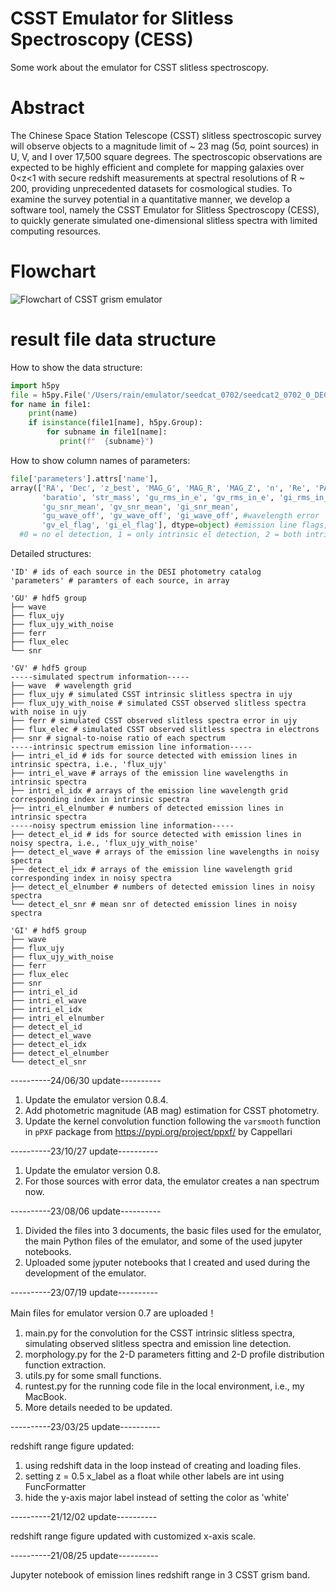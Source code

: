 # CSST Emulator for Slitless Spectroscopy (CESS)
Some work about the emulator for CSST slitless spectroscopy.

# Abstract
The Chinese Space Station Telescope (CSST) slitless spectroscopic survey will observe objects to a magnitude limit of ~ 23 mag (5σ, point sources) in U, V, and I over 17,500 square degrees.  The spectroscopic observations are expected to be highly efficient and complete for mapping galaxies over 0<z<1 with secure redshift measurements at spectral resolutions of R ~ 200, providing unprecedented datasets for cosmological studies.  To examine the survey potential in a quantitative manner, we develop a software tool, namely the CSST Emulator for Slitless Spectroscopy (CESS), to quickly generate simulated one-dimensional slitless spectra with limited computing resources.  

# Flowchart
![Flowchart of CSST grism emulator](https://github.com/RainW7/CSST-grism-emulator/blob/main/flowchart.png)

# result file data structure
How to show the data structure: 
```python
import h5py
file = h5py.File('/Users/rain/emulator/seedcat_0702/seedcat2_0702_0_DECaLS_0csp_sfh200_bc2003_hr_stelib_chab_neb_300r_i0100_2dal8_10.hdf5','r')
for name in file1:
    print(name)
    if isinstance(file1[name], h5py.Group):
        for subname in file1[name]:
           print(f"  {subname}")
```
How to show column names of parameters: 
```python
file['parameters'].attrs['name'],
array(['RA', 'Dec', 'z_best', 'MAG_G', 'MAG_R', 'MAG_Z', 'n', 'Re', 'PA',
       'baratio', 'str_mass', 'gu_rms_in_e', 'gv_rms_in_e', 'gi_rms_in_e',
       'gu_snr_mean', 'gv_snr_mean', 'gi_snr_mean', 
       'gu_wave_off', 'gv_wave_off', 'gi_wave_off', #wavelength error
       'gv_el_flag', 'gi_el_flag'], dtype=object) #emission line flags,
  #0 = no el detection, 1 = only intrinsic el detection, 2 = both intrinsic and noisy el detection
```
Detailed structures: 
```
'ID' # ids of each source in the DESI photometry catalog
'parameters' # paramters of each source, in array
```
```
'GU' # hdf5 group
├── wave
├── flux_ujy
├── flux_ujy_with_noise
├── ferr
├── flux_elec
└── snr
```
```
'GV' # hdf5 group
-----simulated spectrum information-----
├── wave  # wavelength grid
├── flux_ujy # simulated CSST intrinsic slitless spectra in ujy
├── flux_ujy_with_noise # simulated CSST observed slitless spectra with noise in ujy
├── ferr # simulated CSST observed slitless spectra error in ujy
├── flux_elec # simulated CSST observed slitless spectra in electrons
├── snr # signal-to-noise ratio of each spectrum   
-----intrinsic spectrum emission line information-----
├── intri_el_id # ids for source detected with emission lines in intrinsic spectra, i.e., 'flux_ujy'
├── intri_el_wave # arrays of the emission line wavelengths in intrinsic spectra
├── intri_el_idx # arrays of the emission line wavelength grid corresponding index in intrinsic spectra
├── intri_el_elnumber # numbers of detected emission lines in intrinsic spectra    
-----noisy spectrum emission line information-----
├── detect_el_id # ids for source detected with emission lines in noisy spectra, i.e., 'flux_ujy_with_noise'
├── detect_el_wave # arrays of the emission line wavelengths in noisy spectra
├── detect_el_idx # arrays of the emission line wavelength grid corresponding index in noisy spectra
├── detect_el_elnumber # numbers of detected emission lines in noisy spectra
└── detect_el_snr # mean snr of detected emission lines in noisy spectra
```
```
'GI' # hdf5 group
├── wave
├── flux_ujy
├── flux_ujy_with_noise
├── ferr
├── flux_elec
├── snr
├── intri_el_id
├── intri_el_wave
├── intri_el_idx
├── intri_el_elnumber
├── detect_el_id
├── detect_el_wave
├── detect_el_idx
├── detect_el_elnumber
└── detect_el_snr
```

----------24/06/30 update----------
1. Update the emulator version 0.8.4.
2. Add photometric magnitude (AB mag) estimation for CSST photometry.
3. Update the kernel convolution function following the ```varsmooth``` function in ```pPXF``` package from https://pypi.org/project/ppxf/ by Cappellari

----------23/10/27 update----------

1. Update the emulator version 0.8.
2. For those sources with error data, the emulator creates a nan spectrum now. 

----------23/08/06 update----------

1. Divided the files into 3 documents, the basic files used for the emulator, the main Python files of the emulator, and some of the used jupyter notebooks.
2. Uploaded some jyputer notebooks that I created and used during the development of the emulator.

----------23/07/19 update----------

Main files for emulator version 0.7 are uploaded！
1. main.py for the convolution for the CSST intrinsic slitless spectra, simulating observed slitless spectra and emission line detection.
2. morphology.py for the 2-D parameters fitting and 2-D profile distribution function extraction.
3. utils.py for some small functions.
4. runtest.py for the running code file in the local environment, i.e., my MacBook.
5. More details needed to be updated.

----------23/03/25 update----------

redshift range figure updated: 
1. using redshift data in the loop instead of creating and loading files.
2. setting z = 0.5 x_label as a float while other labels are int using FuncFormatter
3. hide the y-axis major label instead of setting the color as 'white'

----------21/12/02 update----------

redshift range figure updated with customized x-axis scale.

----------21/08/25 update----------

Jupyter notebook of emission lines redshift range in 3 CSST grism band.
